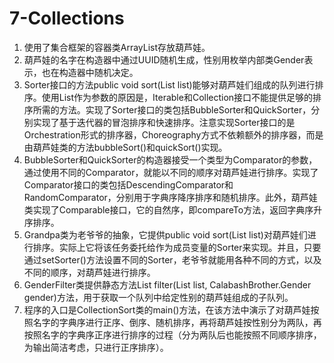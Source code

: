 # 7-Collections

1. 使用了集合框架的容器类ArrayList存放葫芦娃。
2. 葫芦娃的名字在构造器中通过UUID随机生成，性别用枚举内部类Gender表示，也在构造器中随机决定。
3. Sorter接口的方法public void sort(List<CalabashBrother> list)能够对葫芦娃们组成的队列进行排序。使用List作为参数的原因是，Iterable和Collection接口不能提供足够的排序所需的方法。实现了Sorter接口的类包括BubbleSorter和QuickSorter，分别实现了基于迭代器的冒泡排序和快速排序。注意实现Sorter接口的是Orchestration形式的排序器，Choreography方式不依赖额外的排序器，而是由葫芦娃类的方法bubbleSort()和quickSort()实现。
4. BubbleSorter和QuickSorter的构造器接受一个类型为Comparator<CalabashBrother>的参数，通过使用不同的Comparator，就能以不同的顺序对葫芦娃进行排序。实现了Comparator<CalabashBrother>接口的类包括DescendingComparator和RandomComparator，分别用于字典序降序排序和随机排序。此外，葫芦娃类实现了Comparable接口，它的自然序，即compareTo方法，返回字典序升序排序。
5. Grandpa类为老爷爷的抽象，它提供public void sort(List<CalabashBrother> list)对葫芦娃们进行排序。实际上它将该任务委托给作为成员变量的Sorter来实现。并且，只要通过setSorter()方法设置不同的Sorter，老爷爷就能用各种不同的方式，以及不同的顺序，对葫芦娃进行排序。
6. GenderFilter类提供静态方法List<CalabashBrother> filter(List<CalabashBrother> list, CalabashBrother.Gender gender)方法，用于获取一个队列中给定性别的葫芦娃组成的子队列。
7. 程序的入口是CollectionSort类的main()方法，在该方法中演示了对葫芦娃按照名字的字典序进行正序、倒序、随机排序，再将葫芦娃按性别分为两队，再按照名字的字典序正序进行排序的过程（分为两队后也能按照不同顺序排序，为输出简洁考虑，只进行正序排序）。